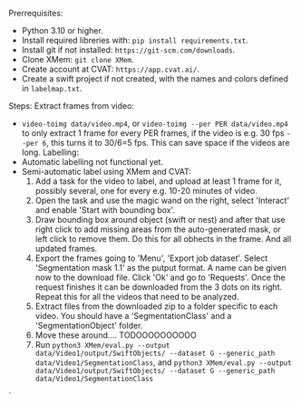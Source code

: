 Prerrequisites:
 - Python 3.10 or higher.
 - Install required libreries with: `pip install requirements.txt`.
 - Install git if not installed: `https://git-scm.com/downloads`.
 - Clone XMem: `git clone XMem`.
 - Create account at CVAT: `https://app.cvat.ai/`.
 - Create a swift project if not created, with the names and colors defined in `labelmap.txt`.

Steps:
Extract frames from video: 
 - `video-toimg data/video.mp4`, or `video-toimg --per PER data/video.mp4` to only extract 1 frame for every PER frames, if the video is e.g. 30 fps `--per 6`, this turns it to 30/6=5 fps. This can save space if the videos are long.
Labelling:
 - Automatic labelling not functional yet.
 - Semi-automatic label using XMem and CVAT:
   1. Add a task for the video to label, and upload at least 1 frame for it, possibly several, one for every e.g. 10-20 minutes of video.
   2. Open the task and use the magic wand on the right, select 'Interact' and enable 'Start with bounding box'.
   3. Draw bounding box around object (swift or nest) and after that use right click to add missing areas from the auto-generated mask, or left click to remove them. Do this for all obhects in the frame. And all updated frames.
   4. Export the frames going to 'Menu', 'Export job dataset'. Select 'Segmentation mask 1.1' as the putput format. A name can be given now to the download file. Click 'Ok' and go to 'Requests'. Once the request finishes it can be downloaded from the 3 dots on its right. Repeat this for all the videos that need to be analyzed.
   5. Extract files from the downloaded zip to a folder specific to each video. You should have a 'SegmentationClass' and a 'SegmentationObject' folder.
   6. Move these around....
   TODOOOOOOOOOO
   6. Run `python3 XMem/eval.py --output data/Video1/output/SwiftObjects/ --dataset G --generic_path data/Video1/SegmentationClass`, and `python3 XMem/eval.py --output data/Video1/output/SwiftObjects/ --dataset G --generic_path data/Video1/SegmentationClass`

`